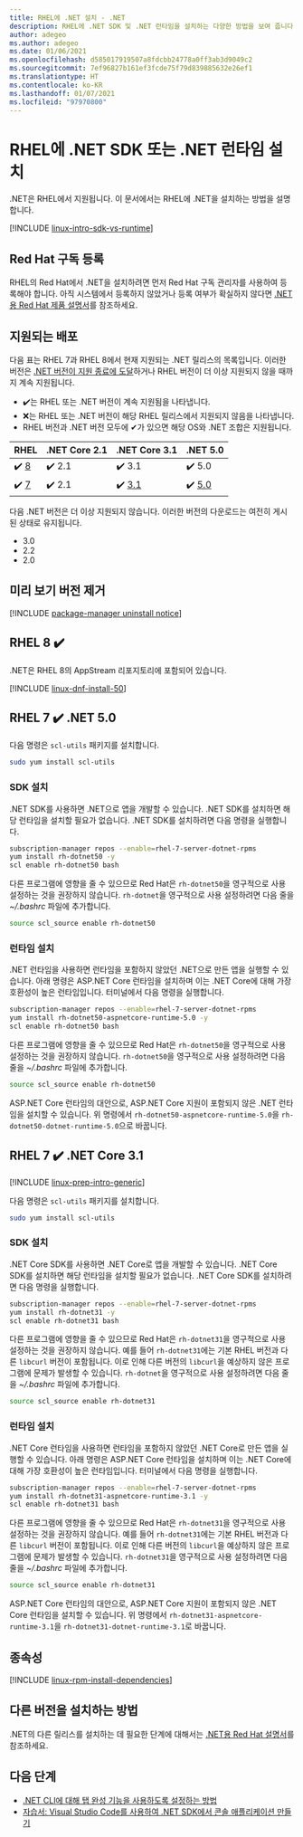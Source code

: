 ```yaml
---
title: RHEL에 .NET 설치 - .NET
description: RHEL에 .NET SDK 및 .NET 런타임을 설치하는 다양한 방법을 보여 줍니다.
author: adegeo
ms.author: adegeo
ms.date: 01/06/2021
ms.openlocfilehash: d585017919507a8fdcbb24778a0ff3ab3d9049c2
ms.sourcegitcommit: 7ef96827b161ef3fcde75f79d839885632e26ef1
ms.translationtype: HT
ms.contentlocale: ko-KR
ms.lasthandoff: 01/07/2021
ms.locfileid: "97970800"
---
```

# <a name="install-the-net-sdk-or-the-net-runtime-on-rhel"></a>RHEL에 .NET SDK 또는 .NET 런타임 설치

.NET은 RHEL에서 지원됩니다. 이 문서에서는 RHEL에 .NET을 설치하는 방법을 설명합니다.

[!INCLUDE [linux-intro-sdk-vs-runtime](includes/linux-intro-sdk-vs-runtime.md)]

## <a name="register-your-red-hat-subscription"></a>Red Hat 구독 등록

RHEL의 Red Hat에서 .NET을 설치하려면 먼저 Red Hat 구독 관리자를 사용하여 등록해야 합니다. 아직 시스템에서 등록하지 않았거나 등록 여부가 확실하지 않다면 [.NET용 Red Hat 제품 설명서](https://access.redhat.com/documentation/net/5.0/)를 참조하세요.

## <a name="supported-distributions"></a>지원되는 배포

다음 표는 RHEL 7과 RHEL 8에서 현재 지원되는 .NET 릴리스의 목록입니다. 이러한 버전은 [.NET 버전이 지원 종료에 도달](https://dotnet.microsoft.com/platform/support/policy/dotnet-core)하거나 RHEL 버전이 더 이상 지원되지 않을 때까지 계속 지원됩니다.

- ✔️는 RHEL 또는 .NET 버전이 계속 지원됨을 나타냅니다.
- ❌는 RHEL 또는 .NET 버전이 해당 RHEL 릴리스에서 지원되지 않음을 나타냅니다.
- RHEL 버전과 .NET 버전 모두에 ✔가 있으면 해당 OS와 .NET 조합은 지원됩니다.

| RHEL                     | .NET Core 2.1 | .NET Core 3.1 | .NET 5.0 |
|--------------------------|---------------|---------------|----------------|
| ✔️ [8](#rhel-8-)        | ✔️ 2.1        | ✔️ 3.1        | ✔️ 5.0 |
| ✔️ [7](#rhel-7--net-50) | ✔️ 2.1        | ✔️ [3.1](#rhel-7--net-core-31)        | ✔️ [5.0](#rhel-7--net-50) |

다음 .NET 버전은 더 이상 지원되지 않습니다. 이러한 버전의 다운로드는 여전히 게시된 상태로 유지됩니다.

- 3.0
- 2.2
- 2.0

## <a name="remove-preview-versions"></a>미리 보기 버전 제거

[!INCLUDE [package-manager uninstall notice](./includes/linux-uninstall-preview-info.md)]

## <a name="rhel-8-"></a>RHEL 8 ✔️

.NET은 RHEL 8의 AppStream 리포지토리에 포함되어 있습니다.

[!INCLUDE [linux-dnf-install-50](includes/linux-install-50-dnf.md)]

## <a name="rhel-7--net-50"></a>RHEL 7 ✔️ .NET 5.0

다음 명령은 `scl-utils` 패키지를 설치합니다.

```bash
sudo yum install scl-utils
```

### <a name="install-the-sdk"></a>SDK 설치

.NET SDK를 사용하면 .NET으로 앱을 개발할 수 있습니다. .NET SDK를 설치하면 해당 런타임을 설치할 필요가 없습니다. .NET SDK를 설치하려면 다음 명령을 실행합니다.

```bash
subscription-manager repos --enable=rhel-7-server-dotnet-rpms
yum install rh-dotnet50 -y
scl enable rh-dotnet50 bash
```

다른 프로그램에 영향을 줄 수 있으므로 Red Hat은 `rh-dotnet50`을 영구적으로 사용 설정하는 것을 권장하지 않습니다. `rh-dotnet`을 영구적으로 사용 설정하려면 다음 줄을 _~/.bashrc_ 파일에 추가합니다.

```bash
source scl_source enable rh-dotnet50
```

### <a name="install-the-runtime"></a>런타임 설치

.NET 런타임을 사용하면 런타임을 포함하지 않았던 .NET으로 만든 앱을 실행할 수 있습니다. 아래 명령은 ASP.NET Core 런타임을 설치하며 이는 .NET Core에 대해 가장 호환성이 높은 런타임입니다. 터미널에서 다음 명령을 실행합니다.

```bash
subscription-manager repos --enable=rhel-7-server-dotnet-rpms
yum install rh-dotnet50-aspnetcore-runtime-5.0 -y
scl enable rh-dotnet50 bash
```

다른 프로그램에 영향을 줄 수 있으므로 Red Hat은 `rh-dotnet50`을 영구적으로 사용 설정하는 것을 권장하지 않습니다. `rh-dotnet50`을 영구적으로 사용 설정하려면 다음 줄을 _~/.bashrc_ 파일에 추가합니다.

```bash
source scl_source enable rh-dotnet50
```

ASP.NET Core 런타임의 대안으로, ASP.NET Core 지원이 포함되지 않은 .NET 런타임을 설치할 수 있습니다. 위 명령에서 `rh-dotnet50-aspnetcore-runtime-5.0`을 `rh-dotnet50-dotnet-runtime-5.0`으로 바꿉니다.

## <a name="rhel-7--net-core-31"></a>RHEL 7 ✔️ .NET Core 3.1

[!INCLUDE [linux-prep-intro-generic](includes/linux-prep-intro-generic.md)]

다음 명령은 `scl-utils` 패키지를 설치합니다.

```bash
sudo yum install scl-utils
```

### <a name="install-the-sdk"></a>SDK 설치

.NET Core SDK를 사용하면 .NET Core로 앱을 개발할 수 있습니다. .NET Core SDK를 설치하면 해당 런타임을 설치할 필요가 없습니다. .NET Core SDK를 설치하려면 다음 명령을 실행합니다.

```bash
subscription-manager repos --enable=rhel-7-server-dotnet-rpms
yum install rh-dotnet31 -y
scl enable rh-dotnet31 bash
```

다른 프로그램에 영향을 줄 수 있으므로 Red Hat은 `rh-dotnet31`을 영구적으로 사용 설정하는 것을 권장하지 않습니다. 예를 들어 `rh-dotnet31`에는 기본 RHEL 버전과 다른 `libcurl` 버전이 포함됩니다. 이로 인해 다른 버전의 `libcurl`을 예상하지 않은 프로그램에 문제가 발생할 수 있습니다. `rh-dotnet`을 영구적으로 사용 설정하려면 다음 줄을 _~/.bashrc_ 파일에 추가합니다.

```bash
source scl_source enable rh-dotnet31
```

### <a name="install-the-runtime"></a>런타임 설치

.NET Core 런타임을 사용하면 런타임을 포함하지 않았던 .NET Core로 만든 앱을 실행할 수 있습니다. 아래 명령은 ASP.NET Core 런타임을 설치하며 이는 .NET Core에 대해 가장 호환성이 높은 런타임입니다. 터미널에서 다음 명령을 실행합니다.

```bash
subscription-manager repos --enable=rhel-7-server-dotnet-rpms
yum install rh-dotnet31-aspnetcore-runtime-3.1 -y
scl enable rh-dotnet31 bash
```

다른 프로그램에 영향을 줄 수 있으므로 Red Hat은 `rh-dotnet31`을 영구적으로 사용 설정하는 것을 권장하지 않습니다. 예를 들어 `rh-dotnet31`에는 기본 RHEL 버전과 다른 `libcurl` 버전이 포함됩니다. 이로 인해 다른 버전의 `libcurl`을 예상하지 않은 프로그램에 문제가 발생할 수 있습니다. `rh-dotnet31`을 영구적으로 사용 설정하려면 다음 줄을 _~/.bashrc_ 파일에 추가합니다.

```bash
source scl_source enable rh-dotnet31
```

ASP.NET Core 런타임의 대안으로, ASP.NET Core 지원이 포함되지 않은 .NET Core 런타임을 설치할 수 있습니다. 위 명령에서 `rh-dotnet31-aspnetcore-runtime-3.1`을 `rh-dotnet31-dotnet-runtime-3.1`로 바꿉니다.

## <a name="dependencies"></a>종속성

[!INCLUDE [linux-rpm-install-dependencies](includes/linux-rpm-install-dependencies.md)]

## <a name="how-to-install-other-versions"></a>다른 버전을 설치하는 방법

.NET의 다른 릴리스를 설치하는 데 필요한 단계에 대해서는 [.NET용 Red Hat 설명서](https://access.redhat.com/documentation/net/5.0/)를 참조하세요.

## <a name="next-steps"></a>다음 단계

- [.NET CLI에 대해 탭 완성 기능을 사용하도록 설정하는 방법](../tools/enable-tab-autocomplete.md)
- [자습서: Visual Studio Code를 사용하여 .NET SDK에서 콘솔 애플리케이션 만들기](../tutorials/with-visual-studio-code.md)
